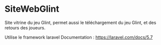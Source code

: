 # SiteWebGlint
Site vitrine du jeu Glint, permet aussi le téléchargement du jeu Glint, et des retours des joueurs.

Utilise le framework laravel
Documentation : https://laravel.com/docs/5.7


